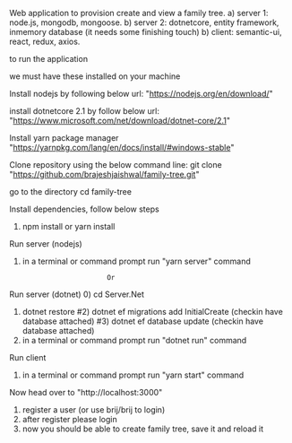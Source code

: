 Web application to provision create and view a family tree.
a) server 1: node.js, mongodb, mongoose.
b) server 2: dotnetcore, entity framework, inmemory database (it needs some finishing touch)
b) client: semantic-ui, react, redux, axios.

to run the application

we must have these installed on your machine

Install nodejs by following below url:
"https://nodejs.org/en/download/"

install dotnetcore 2.1 by follow below url:
"https://www.microsoft.com/net/download/dotnet-core/2.1"

Install yarn package manager
"https://yarnpkg.com/lang/en/docs/install/#windows-stable"

Clone repository using the below command line:
git clone "https://github.com/brajeshjaishwal/family-tree.git"

go to the directory
cd family-tree

Install dependencies, follow below steps
1) npm install or yarn install

Run server (nodejs)
1) in a terminal or command prompt run "yarn server" command

                            Or

Run server (dotnet)
0) cd Server.Net
1) dotnet restore
#2) dotnet ef migrations add InitialCreate (checkin have database attached)
#3) dotnet ef database update (checkin have database attached)
4) in a terminal or command prompt run "dotnet run" command

Run client
1) in a terminal or command prompt run "yarn start" command

Now head over to "http://localhost:3000"
1) register a user (or use brij/brij to login)
2) after register please login
3) now you should be able to create family tree, save it and reload it